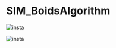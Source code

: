 # SIM_BoidsAlgorithm

![insta](https://user-images.githubusercontent.com/93954052/142356187-653105a1-cceb-47fa-a702-b484cd1ce399.gif)

![insta](https://user-images.githubusercontent.com/93954052/142356896-bc7fc060-7a3f-4ec1-a8e7-99c5ad2983a4.gif)


